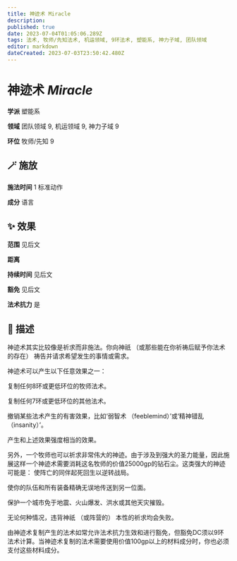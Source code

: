 ```yaml
---
title: 神迹术 Miracle
description: 
published: true
date: 2023-07-04T01:05:06.289Z
tags: 法术, 牧师/先知法术, 机运领域, 9环法术, 塑能系, 神力子域, 团队领域
editor: markdown
dateCreated: 2023-07-03T23:50:42.480Z
---
```


# **神迹术** *Miracle*

**学派** 塑能系 

**领域** 团队领域 9, 机运领域 9, 神力子域 9

**环位** 牧师/先知 9

## 🪄 施放

**施法时间** 1 标准动作

**成分** 语言

## ✨ 效果  

**范围** 见后文

**距离**   

**持续时间** 见后文 

**豁免** 见后文

**法术抗力** 是

## 📖 描述

神迹术其实比较像是祈求而非施法。你向神祇 （或那些能在你祈祷后赋予你法术的存在） 祷告并请求希望发生的事情或需求。

神迹术可以产生以下任意效果之一：

 复制任何8环或更低环位的牧师法术。

 复制任何7环或更低环位的其他法术。

 撤销某些法术产生的有害效果，比如‘弱智术 （feeblemind）’或‘精神错乱 （insanity）’。

 产生和上述效果强度相当的效果。

另外，一个牧师也可以祈求非常伟大的神迹。由于涉及到强大的圣力能量，因此施展这样一个神迹术需要消耗这名牧师的价值25000gp的钻石尘。这类强大的神迹可能是：  使阵亡的同伴起死回生以逆转战局。

 使你的队伍和所有装备精确无误地传送到另一位面。

 保护一个城市免于地震、火山爆发、洪水或其他天灾摧毁。

无论何种情况，违背神祇 （或阵营的） 本性的祈求均会失败。

由神迹术复制产生的法术如常允许法术抗力生效和进行豁免，但豁免DC须以9环法术计算。当神迹术复制的法术需要使用价值100gp以上的材料成分时，你也必须支付这些材料成分。
    
